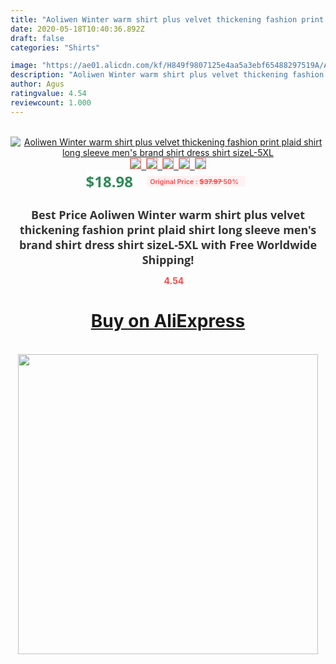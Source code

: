 ```yaml
---
title: "Aoliwen Winter warm shirt plus velvet thickening fashion print plaid shirt long sleeve men's brand shirt dress shirt sizeL-5XL"
date: 2020-05-18T10:40:36.892Z
draft: false
categories: "Shirts"

image: "https://ae01.alicdn.com/kf/H849f9807125e4aa5a3ebf65488297519A/Aoliwen-Winter-warm-shirt-plus-velvet-thickening-fashion-print-plaid-shirt-long-sleeve-men-s-brand.jpg"
description: "Aoliwen Winter warm shirt plus velvet thickening fashion print plaid shirt long sleeve men's brand shirt dress shirt sizeL-5XL"
author: Agus
ratingvalue: 4.54
reviewcount: 1.000
---
```

<br>
<div style="text-align: center;">
<a href="https://s.click.aliexpress.com/e/_9QMt97" target="_blank" rel="nofollow noopener noreferrer"><img alt="Aoliwen Winter warm shirt plus velvet thickening fashion print plaid shirt long sleeve men's brand shirt dress shirt sizeL-5XL" class="magnifier-image" src="https://ae01.alicdn.com/kf/H849f9807125e4aa5a3ebf65488297519A/Aoliwen-Winter-warm-shirt-plus-velvet-thickening-fashion-print-plaid-shirt-long-sleeve-men-s-brand.jpg_640x640.jpg">
<br>
<img style="border:1px solid salmon" src="https://ae01.alicdn.com/kf/H849f9807125e4aa5a3ebf65488297519A/Aoliwen-Winter-warm-shirt-plus-velvet-thickening-fashion-print-plaid-shirt-long-sleeve-men-s-brand.jpg_120x120.jpg">&nbsp;&nbsp;<img style="border:1px solid salmon" src="https://ae01.alicdn.com/kf/H4a175dff7e9d4268984845b184e332c7I/Aoliwen-Winter-warm-shirt-plus-velvet-thickening-fashion-print-plaid-shirt-long-sleeve-men-s-brand.jpg_120x120.jpg">&nbsp;&nbsp;<img style="border:1px solid salmon" src="https://ae01.alicdn.com/kf/Hc35674079eac4cfc87e914a54225e74fs/Aoliwen-Winter-warm-shirt-plus-velvet-thickening-fashion-print-plaid-shirt-long-sleeve-men-s-brand.jpg_120x120.jpg">&nbsp;&nbsp;<img style="border:1px solid salmon" src="https://ae01.alicdn.com/kf/H1c32cf37330e4f1f99acf56bac456391g/Aoliwen-Winter-warm-shirt-plus-velvet-thickening-fashion-print-plaid-shirt-long-sleeve-men-s-brand.jpg_120x120.jpg">&nbsp;&nbsp;<img style="border:1px solid salmon" src="https://ae01.alicdn.com/kf/H9773b4868d4f42c78ea0840a99bb4c141/Aoliwen-Winter-warm-shirt-plus-velvet-thickening-fashion-print-plaid-shirt-long-sleeve-men-s-brand.jpg_120x120.jpg"></a></div><br0>
<div style="text-align: center;"><span style="background-color: white; border: 0px; box-sizing: border-box; color: seagreen; display: inline-block; font-family: &quot;open sans&quot; , &quot;arial&quot; , &quot;helvetica&quot; , sans-serif , &quot;heiti&quot;; font-size: 24px; font-stretch: inherit; font-weight: 700; line-height: inherit; margin: 0px 10px 0px 0px; padding: 0px; vertical-align: middle;">$18.98 </span>
<span style="background: rgb(255 , 241 , 241); border-radius: 3px; border: 0px; box-sizing: border-box; color: #ff4747; display: inline-block; font-family: inherit; font-size: 12px; font-stretch: inherit; font-style: inherit; font-variant: inherit; font-weight: 600; line-height: inherit; margin: 0px; padding: 2px 5px; transform: scale(0.9); vertical-align: middle;">Original Price : <b style="text-decoration: line-through;">$37.97 </b> 50%&nbsp;&nbsp;</span></div>
<h1 style="color: #333333; display: inline-block; font-family: &quot;open sans&quot; , &quot;arial&quot; , &quot;helvetica&quot; , sans-serif , &quot;heiti&quot;; font-size: 18px; font-stretch: inherit; font-weight: 700; text-align: center;">Best Price Aoliwen Winter warm shirt plus velvet thickening fashion print plaid shirt long sleeve men's brand shirt dress shirt sizeL-5XL with Free Worldwide Shipping!</h1>
<div style="color: #ff4747; text-align: center;">
<img src="https://4.bp.blogspot.com/-M0ZcTcb-5uY/XleCXlxnR4I/AAAAAAAAAEc/OrjgMkXV1oMQFaCRZj5HQwOCBcu3w1FegCPcBGAYYCw/s1600/star.png" style="height: 15px;">&nbsp;<b>4.54</b></div>
<div class="button_cont" align="center"><a class="buynow_a" href="https://s.click.aliexpress.com/e/_9QMt97" target="_blank" rel="nofollow noopener noreferrer"><H1>Buy on AliExpress</H1></a></div><br>
<div class="separator" style="clear: both; text-align: center;">
<img src="https://lh3.googleusercontent.com/-pTy5HemUv9M/XlePHvY0dAI/AAAAAAAAAE4/0nX5iRUoIWY8eMW9Dpxeirr157OZliDIgCLcBGAsYHQ/s1600/badge.gif" width="480">
</div>
